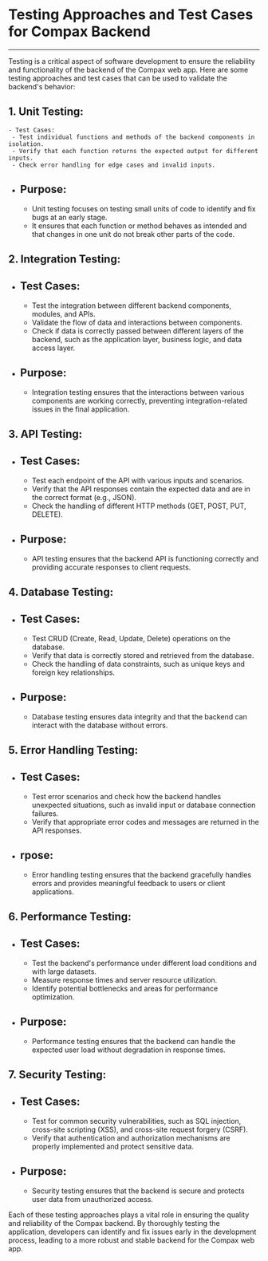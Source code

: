# Testing Approaches and Test Cases for Compax Backend
***************************************************************************

Testing is a critical aspect of software development to ensure the reliability and functionality of the backend of the Compax web app. Here are some testing approaches and test cases that can be used to validate the backend's behavior:

## 1. Unit Testing:
    - Test Cases:
     - Test individual functions and methods of the backend components in isolation.
     - Verify that each function returns the expected output for different inputs.
     - Check error handling for edge cases and invalid inputs.
   - ## Purpose:
     - Unit testing focuses on testing small units of code to identify and fix bugs at an early stage.
     - It ensures that each function or method behaves as intended and that changes in one unit do not break other parts of the code.

## 2. Integration Testing:
   - ## Test Cases:
     - Test the integration between different backend components, modules, and APIs.
     - Validate the flow of data and interactions between components.
     - Check if data is correctly passed between different layers of the backend, such as the application layer, business logic, and data access layer.
   - ## Purpose:
     - Integration testing ensures that the interactions between various components are working correctly, preventing integration-related issues in the final application.

## 3. API Testing:
   - ## Test Cases:
     - Test each endpoint of the API with various inputs and scenarios.
     - Verify that the API responses contain the expected data and are in the correct format (e.g., JSON).
     - Check the handling of different HTTP methods (GET, POST, PUT, DELETE).
   - ## Purpose:
     - API testing ensures that the backend API is functioning correctly and providing accurate responses to client requests.

## 4. Database Testing:
   - ## Test Cases:
     - Test CRUD (Create, Read, Update, Delete) operations on the database.
     - Verify that data is correctly stored and retrieved from the database.
     - Check the handling of data constraints, such as unique keys and foreign key relationships.
   - ## Purpose:
     - Database testing ensures data integrity and that the backend can interact with the database without errors.

## 5. Error Handling Testing:
   - ## Test Cases:
     - Test error scenarios and check how the backend handles unexpected situations, such as invalid input or database connection failures.
     - Verify that appropriate error codes and messages are returned in the API responses.
   - ## rpose:
     - Error handling testing ensures that the backend gracefully handles errors and provides meaningful feedback to users or client applications.

## 6. Performance Testing:
   - ## Test Cases:
     - Test the backend's performance under different load conditions and with large datasets.
     - Measure response times and server resource utilization.
     - Identify potential bottlenecks and areas for performance optimization.
   - ## Purpose:
     - Performance testing ensures that the backend can handle the expected user load without degradation in response times.

## 7. Security Testing:
   - ## Test Cases:
     - Test for common security vulnerabilities, such as SQL injection, cross-site scripting (XSS), and cross-site request forgery (CSRF).
     - Verify that authentication and authorization mechanisms are properly implemented and protect sensitive data.
   - ## Purpose:
     - Security testing ensures that the backend is secure and protects user data from unauthorized access.

Each of these testing approaches plays a vital role in ensuring the quality and reliability of the Compax backend. By thoroughly testing the application, developers can identify and fix issues early in the development process, leading to a more robust and stable backend for the Compax web app.